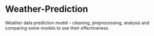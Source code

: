 # Weather-Prediction
Weather data prediction model - cleaning, preprocessing, analysis and comparing some models to see their effectiveness
